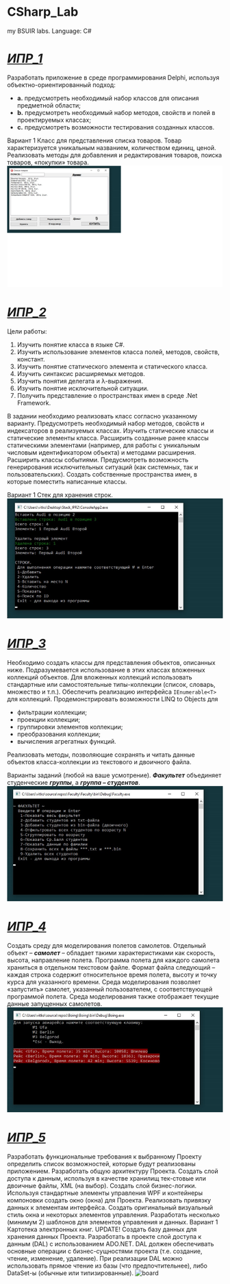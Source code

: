 # CSharp_Lab
 my BSUIR labs. Language: C#

# _[ИПР_1]_

Разработать приложение в среде программирования Delphi, используя объектно-ориентированный подход: 

- **a.** предусмотреть необходимый набор классов для описания предметной области; 
- **b.** предусмотреть необходимый набор методов, свойств и полей в проектируемых классах; 
- **c.** предусмотреть возможности тестирования созданных классов. 

Вариант 1 Класс для представления списка товаров. Товар характеризуется уникальным названием, количеством единиц, ценой. Реализовать методы для добавления и редактирования товаров, поиска товаров, «покупки» товара.
![board](screenshots/spisok_tovarov.jpg "spisok_tovarov")

# _[ИПР_2]_ 
Цели работы:
1.	Изучить понятие класса в языке C#.
2.	Изучить использование элементов класса   полей, методов, свойств, констант.
3.	Изучить понятие статического элемента и статического класса.
4.	Изучить синтаксис расширяемых методов.
5.	Изучить понятия делегата и λ-выражения.
6.	Изучить понятие исключительной ситуации.
7.	Получить представление о пространствах имен в среде .Net Framework.

В задании необходимо реализовать класс согласно указанному варианту. Предусмотреть необходимый набор методов, свойств и индексаторов в реализуемых классах. Изучить статические классы и статические элементы класса. Расширить созданные ранее классы статическими элементами (например, для работы с уникальным числовым идентификатором объекта) и методами расширения. Расширить классы событиями. Предусмотреть возможность генерирования исключительных ситуаций (как системных, так и пользовательских). Создать собственные пространства имен, в которые поместить написанные классы. 

Вариант 1 Стек для хранения строк.
![board](screenshots/stack.jpg "spisok_tovarov")

# _[ИПР_3]_ 
Необходимо создать классы для представления объектов, описанных ниже. Подразумевается использование в этих классах вложенных коллекций объектов. Для вложенных коллекций использовать стандартные или самостоятельные типы-коллекции (список, словарь, множество и т.п.). Обеспечить реализацию интерфейса `IEnumerable<T>` для коллекций. 
Продемонстрировать возможности LINQ to Objects для
- фильтрации коллекции;
- проекции коллекции;
- группировки элементов коллекции;
- преобразования коллекции;
- вычисления агрегатных функций.   

Реализовать методы, позволяющие сохранять и читать данные объектов класса-коллекции из текстового и двоичного файла.


Варианты заданий (любой на ваше усмотрение). 
**_Факультет_** объединяет студенческие **_группы_**, а **_группа_ – _студентов_**.
![board](screenshots/faculty.jpg "faculty")

# _[ИПР_4]_ 
Создать среду для моделирования полетов самолетов. Отдельный объект – **_самолет_** – обладает такими характеристиками как скорость, высота, направление полета. Программа полета для каждого самолета храниться в отдельном текстовом файле. Формат файла следующий – каждая строка содержит относительное время полета, высоту и точку курса для указанного времени. Среда моделирования позволяет «запустить» самолет, указанный пользователем, с соответствующей программой полета. Среда моделирования также отображает текущие данные запущенных самолетов.
![board](screenshots/boing.jpg "boing")

# _[ИПР_5]_ 
Разработать функциональные требования к выбранному Проекту определить список возможностей, которые будут реализованы приложением.
Разработать общую архитектуру Проекта.
Создать слой доступа к данным, используя в качестве хранилищ тек-стовые или двоичные файлы, XML (на выбор).
Создать слой бизнес-логики.
Используя стандартные элементы управления WPF и контейнеры компоновки создать окно (окна) для Проекта.
Реализовать привязку данных к элементам интерфейса.
Создать оригинальный визуальный стиль окна и некоторых элементов управления.
Разработать несколько (минимум 2) шаблонов для элементов управления и данных. Вариант 1 Картотека электронных книг. UPDATE!
Создать базу данных для хранения данных Проекта.
Разработать в проекте слой доступа к данным (DAL) с использованием ADO.NET. DAL должен обеспечивать основные операции с бизнес-сущностями проекта (т.е. создание, чтение, изменение, удаление). При реализации DAL можно использовать прямое чтение из базы (что предпочтительнее), либо DataSet-ы (обычные или типизированные).
![board](screenshots/ebooks.jpg "ebooks")

[ИПР_1]: <https://github.com/Vitkof/CSharp_Labs/tree/main/Delphi_IPR1>
[ИПР_2]: <https://github.com/Vitkof/CSharp_Labs/tree/main/Stack_IPR2>
[ИПР_3]: <https://github.com/Vitkof/CSharp_Labs/tree/main/Faculty>
[ИПР_4]: <https://github.com/Vitkof/CSharp_Labs/tree/main/Boing>
[ИПР_5]: <https://github.com/Vitkof/CSharp_Labs/tree/main/>
